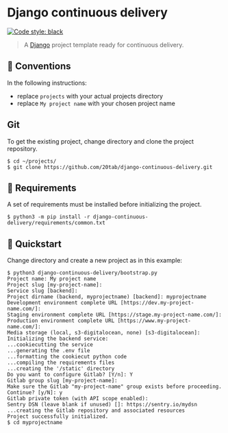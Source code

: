 # Django continuous delivery

[![Code style: black](https://img.shields.io/badge/code%20style-black-000000.svg)](https://github.com/python/black)

> A [Django](https://docs.djangoproject.com) project template ready for continuous delivery.

## 📝 Conventions

In the following instructions:

-   replace `projects` with your actual projects directory
-   replace `My project name` with your chosen project name

## Git

To get the existing project, change directory and clone the project repository.

```console
$ cd ~/projects/
$ git clone https://github.com/20tab/django-continuous-delivery.git
```

## 🧩 Requirements

A set of requirements must be installed before initializing the project.

```console
$ python3 -m pip install -r django-continuous-delivery/requirements/common.txt
```

## 🚀️ Quickstart

Change directory and create a new project as in this example:

```console
$ python3 django-continuous-delivery/bootstrap.py
Project name: My project name
Project slug [my-project-name]:
Service slug [backend]:
Project dirname (backend, myprojectname) [backend]: myprojectname
Development environment complete URL [https://dev.my-project-name.com/]:
Staging environment complete URL [https://stage.my-project-name.com/]:
Production environment complete URL [https://www.my-project-name.com/]:
Media storage (local, s3-digitalocean, none) [s3-digitalocean]:
Initializing the backend service:
...cookiecutting the service
...generating the .env file
...formatting the cookiecut python code
...compiling the requirements files
...creating the '/static' directory
Do you want to configure Gitlab? [Y/n]: Y
Gitlab group slug [my-project-name]:
Make sure the Gitlab "my-project-name" group exists before proceeding. Continue? [y/N]: y
Gitlab private token (with API scope enabled):
Sentry DSN (leave blank if unused) []: https://sentry.io/mydsn
...creating the Gitlab repository and associated resources
Project successfully initialized.
$ cd myprojectname
```
